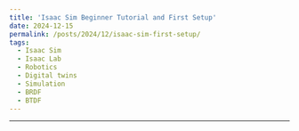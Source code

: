 ```yaml
---
title: 'Isaac Sim Beginner Tutorial and First Setup'
date: 2024-12-15
permalink: /posts/2024/12/isaac-sim-first-setup/
tags:
  - Isaac Sim
  - Isaac Lab
  - Robotics
  - Digital twins
  - Simulation
  - BRDF
  - BTDF
---
```

---